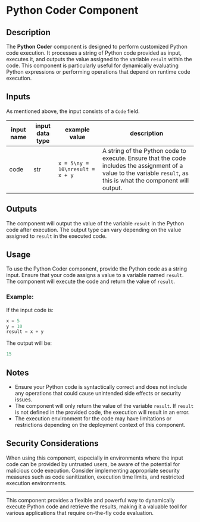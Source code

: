 # Python Coder Component

## Description

The **Python Coder** component is designed to perform customized Python code execution. It processes a string of Python code provided as input, executes it, and outputs the value assigned to the variable `result` within the code. This component is particularly useful for dynamically evaluating Python expressions or performing operations that depend on runtime code execution.

## Inputs
As mentioned above, the input consists of a `Code` field.

| input name | input data type | example value | description |
|------------|-----------------|---------------|-------------|
| code       | str             | `x = 5\ny = 10\nresult = x + y` | A string of the Python code to execute. Ensure that the code includes the assignment of a value to the variable `result`, as this is what the component will output. |

## Outputs
The component will output the value of the variable `result` in the Python code after execution. The output type can vary depending on the value assigned to `result` in the executed code.

## Usage

To use the Python Coder component, provide the Python code as a string input. Ensure that your code assigns a value to a variable named `result`. The component will execute the code and return the value of `result`.

### Example:

If the input code is:
```python
x = 5
y = 10
result = x + y
```

The output will be:
```python
15
```

## Notes

- Ensure your Python code is syntactically correct and does not include any operations that could cause unintended side effects or security issues.
- The component will only return the value of the variable `result`. If `result` is not defined in the provided code, the execution will result in an error.
- The execution environment for the code may have limitations or restrictions depending on the deployment context of this component.

## Security Considerations

When using this component, especially in environments where the input code can be provided by untrusted users, be aware of the potential for malicious code execution. Consider implementing appropriate security measures such as code sanitization, execution time limits, and restricted execution environments.

---

This component provides a flexible and powerful way to dynamically execute Python code and retrieve the results, making it a valuable tool for various applications that require on-the-fly code evaluation.